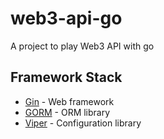 # web3-api-go

A project to play Web3 API with go

## Framework Stack

- [Gin](https://github.com/gin-gonic/gin) - Web framework
- [GORM](https://gorm.io/docs/connecting_to_the_database.html) - ORM library
- [Viper](https://github.com/spf13/viper) - Configuration library
